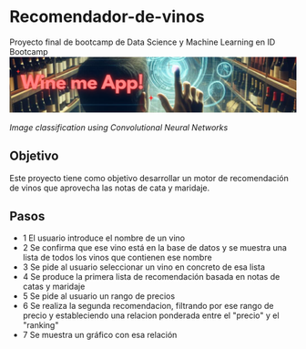 # Recomendador-de-vinos
Proyecto final de bootcamp de Data Science y Machine Learning en ID Bootcamp
![Winnemeapp](https://github.com/marpezseb/Recomendador-de-vinos/blob/main/Imagenes/Banner_wine_me_app1%20(1).png)

_Image classification using Convolutional Neural Networks_
## Objetivo
Este proyecto tiene como objetivo desarrollar un motor de recomendación de vinos que aprovecha las notas de cata y maridaje.
## Pasos
  - 1 El usuario introduce el nombre de un vino
  - 2 Se confirma que ese vino está en la base de datos y se muestra una lista de todos los vinos que contienen ese nombre
  - 3 Se pide al usuario seleccionar un vino en concreto de esa lista
  - 4 Se produce la primera lista de recomendación basada en notas de catas y maridaje
  - 5 Se pide al usuario un rango de precios
  - 6 Se realiza la segunda recomendacion, filtrando por ese rango de precio y estableciendo una relacion ponderada entre el "precio" y el "ranking"
  - 7 Se muestra un gráfico con esa relación 
